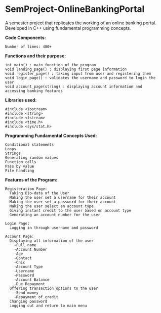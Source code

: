 # SemProject-OnlineBankingPortal
A semester project that replicates the working of an online banking portal. Developed in C++ using fundamental programming concepts.

**Code Components:**

    Number of lines: 400+

**Functions and their purpose:**

    int main() : main function of the program
    void landing_page() : displaying first page information
    void register_page() : taking input from user and registering them
    void login_page() : validates the username and password to login the user
    void account_page(string) : displaying account information and accessing banking features

**Libraries used:**

    #include <iostream>
    #include <string>
    #include <fstream>
    #include <time.h>
    #include <sys/stat.h>

**Programming Fundamental Concepts Used:**
    
    Conditional statements
    Loops
    Strings
    Generating random values
    Function calls
    Pass by value
    File handling

**Features of the Program:**

    Registeration Page:
      Taking Bio-data of the User
      Making the user set a username for their account
      Making the user set a password for their account
      Making the user select an account type
      Giving instant credit to the user based on account type
      Generating an account number for the user
  
    Login Page:
      Logging in through username and password
    
    Account Page:
      Displaying all information of the user
        -Full name			
        -Account Number
        -Age
        -Contact
        -Cnic
        -Account Type
        -Username
        -Password
        -Account Balance
        -Due Repayment
      Offering transaction options to the user
        -Send money
        -Repayment of credit
      Changing password
      Logging out and return to main menu
